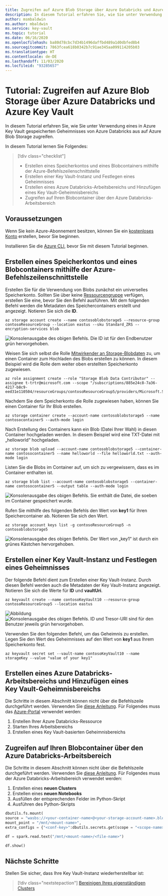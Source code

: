 ```yaml
---
title: Zugreifen auf Azure Blob Storage über Azure Databricks und Azure Key Vault
description: In diesem Tutorial erfahren Sie, wie Sie unter Verwendung eines in Azure Key Vault gespeicherten Geheimnisses von Azure Databricks aus auf Azure Blob Storage zugreifen.
author: msmbaldwin
ms.author: mbaldwin
ms.service: key-vault
ms.topic: tutorial
ms.date: 06/16/2020
ms.openlocfilehash: ba80d78cbc7d34b1496daffbd489a1d0dbfed8b4
ms.sourcegitcommit: 7863fcea618b0342b7c91ae345aa099114205b03
ms.translationtype: HT
ms.contentlocale: de-DE
ms.lasthandoff: 11/03/2020
ms.locfileid: "93285657"
---
```

# <a name="tutorial-access-azure-blob-storage-using-azure-databricks-and-azure-key-vault"></a>Tutorial: Zugreifen auf Azure Blob Storage über Azure Databricks und Azure Key Vault

In diesem Tutorial erfahren Sie, wie Sie unter Verwendung eines in Azure Key Vault gespeicherten Geheimnisses von Azure Databricks aus auf Azure Blob Storage zugreifen. 

In diesem Tutorial lernen Sie Folgendes:

> [!div class="checklist"]
> * Erstellen eines Speicherkontos und eines Blobcontainers mithilfe der Azure-Befehlszeilenschnittstelle
> * Erstellen einer Key Vault-Instanz und Festlegen eines Geheimnisses
> * Erstellen eines Azure Databricks-Arbeitsbereichs und Hinzufügen eines Key Vault-Geheimnisbereichs
> * Zugreifen auf Ihren Blobcontainer über den Azure Databricks-Arbeitsbereich

## <a name="prerequisites"></a>Voraussetzungen

Wenn Sie kein Azure-Abonnement besitzen, können Sie ein [kostenloses Konto](https://azure.microsoft.com/free/?WT.mc_id=A261C142F) erstellen, bevor Sie beginnen.

Installieren Sie die [Azure CLI](/cli/azure/install-azure-cli-windows?view=azure-cli-latest), bevor Sie mit diesem Tutorial beginnen.

## <a name="create-a-storage-account-and-blob-container-with-azure-cli"></a>Erstellen eines Speicherkontos und eines Blobcontainers mithilfe der Azure-Befehlszeilenschnittstelle

Erstellen Sie für die Verwendung von Blobs zunächst ein universelles Speicherkonto. Sollten Sie über keine [Ressourcengruppe](/cli/azure/group?view=azure-cli-latest#az-group-create) verfügen, erstellen Sie eine, bevor Sie den Befehl ausführen. Mit dem folgenden Befehl werden die Metadaten des Speichercontainers erstellt und angezeigt. Notieren Sie sich die **ID**.

```azurecli
az storage account create --name contosoblobstorage5 --resource-group contosoResourceGroup --location eastus --sku Standard_ZRS --encryption-services blob
```

![Konsolenausgabe des obigen Befehls. Die ID ist für den Endbenutzer grün hervorgehoben.](../media/databricks-command-output-1.png)

Weisen Sie sich selbst die Rolle [Mitwirkender an Storage-Blobdaten](../../role-based-access-control/built-in-roles.md#storage-blob-data-contributor) zu, um einen Container zum Hochladen des Blobs erstellen zu können. In diesem Beispiel wird die Rolle dem weiter oben erstellten Speicherkonto zugewiesen.

```azurecli
az role assignment create --role "Storage Blob Data Contributor" --assignee t-trtr@microsoft.com --scope "/subscriptions/885e24c8-7a36-4217-b8c9-eed31e110504/resourceGroups/contosoResourceGroup5/providers/Microsoft.Storage/storageAccounts/contosoblobstorage5
```

Nachdem Sie dem Speicherkonto die Rolle zugewiesen haben, können Sie einen Container für Ihr Blob erstellen.

```azurecli
az storage container create --account-name contosoblobstorage5 --name contosocontainer5 --auth-mode login
```

Nach Erstellung des Containers kann ein Blob (Datei Ihrer Wahl) in diesen Container hochgeladen werden. In diesem Beispiel wird eine TXT-Datei mit „helloworld“ hochgeladen.

```azurecli
az storage blob upload --account-name contosoblobstorage5 --container-name contosocontainer5 --name helloworld --file helloworld.txt --auth-mode login
```

Listen Sie die Blobs im Container auf, um sich zu vergewissern, dass es im Container enthalten ist.

```azurecli
az storage blob list --account-name contosoblobstorage5 --container-name contosocontainer5 --output table --auth-mode login
```

![Konsolenausgabe des obigen Befehls. Sie enthält die Datei, die soeben im Container gespeichert wurde.](../media/databricks-command-output-2.png)

Rufen Sie mithilfe des folgenden Befehls den Wert von **key1** für Ihren Speichercontainer ab. Notieren Sie sich den Wert.

```azurecli
az storage account keys list -g contosoResourceGroup5 -n contosoblobstorage5
```

![Konsolenausgabe des obigen Befehls. Der Wert von „key1“ ist durch ein grünes Kästchen hervorgehoben.](../media/databricks-command-output-3.png)

## <a name="create-a-key-vault-and-set-a-secret"></a>Erstellen einer Key Vault-Instanz und Festlegen eines Geheimnisses

Der folgende Befehl dient zum Erstellen einer Key Vault-Instanz. Durch diesen Befehl werden auch die Metadaten der Key Vault-Instanz angezeigt. Notieren Sie sich die Werte für **ID** und **vaultUri**.

```azurecli
az keyvault create --name contosoKeyVault10 --resource-group contosoResourceGroup5 --location eastus
```

![Abbildung](../media/databricks-command-output-4.png)
![Konsolenausgabe des obigen Befehls. ID und Tresor-URI sind für den Benutzer jeweils grün hervorgehoben.](../media/databricks-command-output-5.png)

Verwenden Sie den folgenden Befehl, um das Geheimnis zu erstellen. Legen Sie den Wert des Geheimnisses auf den Wert von **key1** aus Ihrem Speicherkonto fest.

```azurecli
az keyvault secret set --vault-name contosoKeyVault10 --name storageKey --value "value of your key1"
```

## <a name="create-an-azure-databricks-workspace-and-add-key-vault-secret-scope"></a>Erstellen eines Azure Databricks-Arbeitsbereichs und Hinzufügen eines Key Vault-Geheimnisbereichs

Die Schritte in diesem Abschnitt können nicht über die Befehlszeile durchgeführt werden. Verwenden Sie [diese Anleitung](/azure/databricks/scenarios/store-secrets-azure-key-vault#create-an-azure-databricks-workspace-and-add-a-secret-scope). Für Folgendes muss das [Azure-Portal](https://ms.portal.azure.com/#home) verwendet werden:

1. Erstellen Ihrer Azure Databricks-Ressource
1. Starten Ihres Arbeitsbereichs
1. Erstellen eines Key Vault-basierten Geheimnisbereichs

## <a name="access-your-blob-container-from-azure-databricks-workspace"></a>Zugreifen auf Ihren Blobcontainer über den Azure Databricks-Arbeitsbereich

Die Schritte in diesem Abschnitt können nicht über die Befehlszeile durchgeführt werden. Verwenden Sie [diese Anleitung](/azure/databricks/scenarios/store-secrets-azure-key-vault#access-your-blob-container-from-azure-databricks). Für Folgendes muss der Azure Databricks-Arbeitsbereich verwendet werden:

1. Erstellen eines **neuen Clusters**
1. Erstellen eines **neuen Notebooks**
1. Ausfüllen der entsprechenden Felder im Python-Skript
1. Ausführen des Python-Skripts

```python
dbutils.fs.mount(
source = "wasbs://<your-container-name>@<your-storage-account-name>.blob.core.windows.net",
mount_point = "/mnt/<mount-name>",
extra_configs = {"<conf-key>":dbutils.secrets.get(scope = "<scope-name>", key = "<key-name>")})

df = spark.read.text("/mnt/<mount-name>/<file-name>")

df.show()
```

## <a name="next-steps"></a>Nächste Schritte

Stellen Sie sicher, dass Ihre Key Vault-Instanz wiederherstellbar ist:
> [!div class="nextstepaction"]
> [Bereinigen Ihres eigenständigen Clusters](../../azure-resource-manager/management/delete-resource-group.md?tabs=azure-powershell)